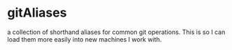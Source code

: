 # gitAliases
a collection of shorthand aliases for common git operations. This is so I can load them more easily into new machines I work with.
